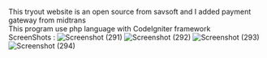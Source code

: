 This tryout website is an open source from savsoft and I added payment gateway from midtrans
<br>
This program use php language with CodeIgniter framework
<br>
ScreenShots :
![Screenshot (291)](https://user-images.githubusercontent.com/20903503/111561818-aa47b580-87c7-11eb-90fa-c44ce5b3e8f2.png)
![Screenshot (292)](https://user-images.githubusercontent.com/20903503/111561848-b9c6fe80-87c7-11eb-94f6-7e22f023f40c.png)
![Screenshot (293)](https://user-images.githubusercontent.com/20903503/111561857-bf244900-87c7-11eb-8205-3c54542ecb6c.png)
![Screenshot (294)](https://user-images.githubusercontent.com/20903503/111561839-b6337780-87c7-11eb-9eee-a22bbac8127a.png)

